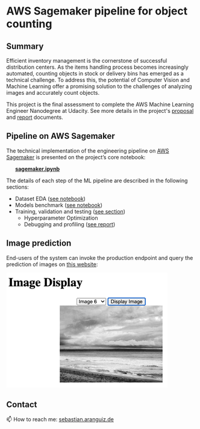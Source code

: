 # AWS Sagemaker pipeline for object counting

## Summary

Efficient inventory management is the cornerstone of successful distribution centers. As the items handling process becomes increasingly automated, counting objects in stock or delivery bins has emerged as a technical challenge. To address this, the potential of Computer Vision and Machine Learning offer a promising solution to the challenges of analyzing images and accurately count objects.

This project is the final assessment to complete the AWS Machine Learning Engineer Nanodegree at Udacity. See more details in the project's [proposal](./proposal.pdf) and [report](./report.pdf) documents.

## Pipeline on AWS Sagemaker
The technical implementation of the engineering pipeline on [AWS Sagemaker](https://aws.amazon.com/sagemaker/) is presented on the project’s core notebook: 

&nbsp;&nbsp;&nbsp;&nbsp;&nbsp;&nbsp;**[sagemaker.ipynb](./sagemaker.ipynb)** 

The details of each step of the ML pipeline are described in the following sections:
* Dataset EDA ([see notebook](./data_prep/Dataset_EDA.ipynb))
* Models benchmark ([see notebook](./models_benchmark/Models_benchmark.ipynb))
* Training, validation and testing ([see section](./training/README.md))
    * Hyperparameter Optimization
    * Debugging and profiling ([see report]())

## Image prediction
End-users of the system can invoke the production endpoint and query the prediction of images on [this website](https://sebastian.aranguiz.de/ml/predict):

![image](ui.png)

## Contact
📫 How to reach me: [sebastian.aranguiz.de](https://sebastian.aranguiz.de/) 

